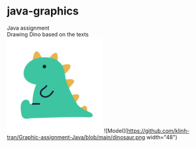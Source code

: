 # java-graphics
Java assignment <br>
Drawing Dino based on the texts <br>
<img src="https://github.com/klinh-tran/Graphic-assignment-Java/blob/main/dinosaur.png" width=50% height=50%>
![Model](https://github.com/klinh-tran/Graphic-assignment-Java/blob/main/dinosaur.png width="48")
